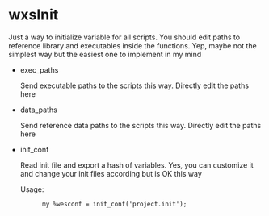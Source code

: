# wxsInit

Just a way to initialize variable for all scripts. You should edit paths to reference library and executables inside the functions. Yep, maybe not the simplest way but the easiest one to implement in my mind

- exec\_paths

    Send executable paths to the scripts this way. Directly edit the paths here

- data\_paths

    Send reference data paths to the scripts this way. Directly edit the paths here

- init\_conf

    Read init file and export a hash of variables. Yes, you can customize it and change your init files according but is OK this way 

    Usage:

            my %wesconf = init_conf('project.init');
